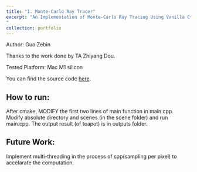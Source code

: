 ```yaml
---
title: "1. Monte-Carlo Ray Tracer"
excerpt: "An Implementation of Monte-Carlo Ray Tracing Using Vanilla C++<br/><img src='/images/teapot_area_light.png' width='500' height='300'>
"
collection: portfolio
---
```

Author: Guo Zebin

Thanks to the work done by TA Zhiyang Dou.

Tested Platform: Mac M1 silicon

You can find the source code [here](https://github.com/SILENT-GUO/Monte-Carlo-Ray-Tracing).

## How to run:
After cmake, MODIFY the first two lines of main function in main.cpp.
Modify absolute directory and scenes (in the scene folder) and run main.cpp.
The output result (of teapot) is in outputs folder.

## Future Work:
Implement multi-threading in the process of spp(sampling per pixel) to accelarate the computation. 





